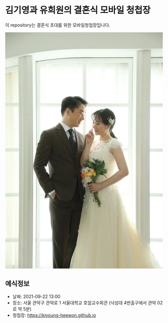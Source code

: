 # 김기영과 유희원의 결혼식 모바일 청첩장
이 repository는 결혼식 초대를 위한 모바일청첩장입니다. 

![메인사진](https://github.com/kiyoung-heewon/kiyoung-heewon.github.io/blob/master/docs/images/CSH_0735_small.jpg)

## 예식정보

* 날짜: 2021-09-22 13:00
* 장소: 서울 관악구 관악로 1 서울대학교 호암교수회관 (낙성대 4번출구에서 관악 02로 약 5분)
* 청첩장: https://kiyoung-heewon.github.io
